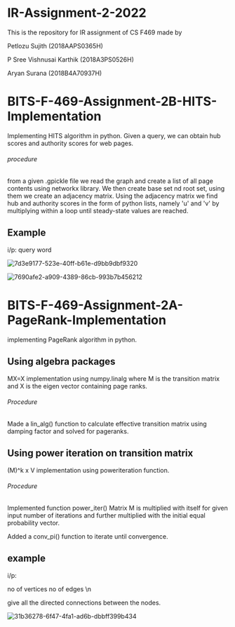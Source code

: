 # IR-Assignment-2-2022
This is the repository for IR assignment of CS F469 made by

Petlozu Sujith (2018AAPS0365H)

P Sree Vishnusai Karthik (2018A3PS0526H)

Aryan Surana (2018B4A70937H)	

# BITS-F-469-Assignment-2B-HITS-Implementation
Implementing HITS algorithm in python.
Given a query, we can obtain hub scores and authority scores for web pages.

###### procedure
from a given .gpickle file we read the graph and create a list of all page contents using networkx library. We then create base set nd root set, using them we create an adjacency matrix. Using the adjacency matrix we find hub and authority scores in the form of python lists, namely 'u'  and 'v' by multiplying within a loop until steady-state values are reached.

## Example
i/p: query word

![7d3e9177-523e-40ff-b61e-d9bb9dbf9320](https://user-images.githubusercontent.com/74662983/166210203-9138ac6e-7699-4662-858c-959429919e66.jpg)

![7690afe2-a909-4389-86cb-993b7b456212](https://user-images.githubusercontent.com/74662983/166210217-0f5bf71a-2285-4215-abca-9f7b09d1efde.jpg)

# BITS-F-469-Assignment-2A-PageRank-Implementation
implementing PageRank algorithm in python.
## Using algebra packages
MX=X implementation using numpy.linalg where M is the transition matrix and X is the eigen vector containing page ranks.
###### Procedure
Made a lin_alg() function to calculate effective transition matrix using damping factor and solved for pageranks.

## Using power iteration on transition matrix
(M)^k x V implementation using poweriteration function.
###### Procedure
Implemented function power_iter() Matrix M is multiplied with itself for given input number of iterations and further multiplied with the initial equal probability vector.

Added a conv_pi() function to iterate until convergence.

## example
i/p:

no of vertices <space> no of edges \n

give all the directed connections between the nodes.
  
![31b36278-6f47-4fa1-ad6b-dbbff399b434](https://user-images.githubusercontent.com/74662983/166210356-1b0c4e90-8c5c-4a0b-96be-2d1555735363.jpg)

  

  
  
  



